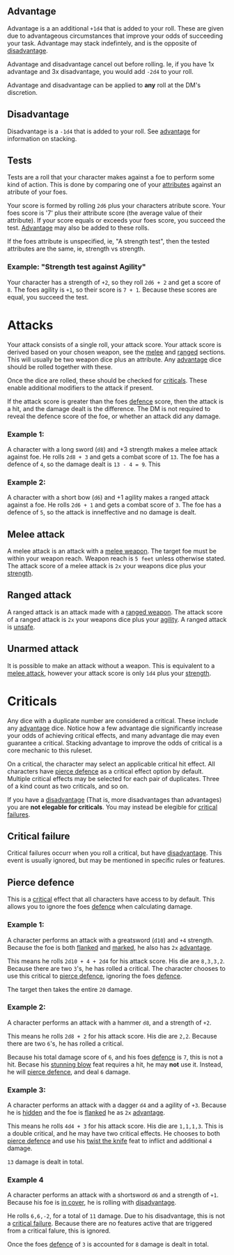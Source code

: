 ## Advantage

Advantage is a an additional `+1d4` that is added to your roll. These are given due to advantageous circumstances that improve your odds of succeeding your task. Advantage may stack indefintely, and is the opposite of [disadvantage](#Disadvantage).

Advantage and disadvantage cancel out before rolling. Ie, if you have 1x advantage and 3x disadvantage, you would add `-2d4` to your roll.

Advantage and disadvantage can be applied to **any** roll at the DM's discretion.

## Disadvantage

Disadvantage is a `-1d4` that is added to your roll. See [advantage](#Advantage) for information on stacking.

## Tests

Tests are a roll that your character makes against a foe to perform some kind of action. This is done by comparing one of your [attributes](stats.md#Attributes) against an atribute of your foes.

Your score is formed by rolling `2d6` plus your characters atribute score. Your foes score is '7' plus their attribute score (the average value of their attribute). If your score equals or exceeds your foes score, you succeed the test. [Advantage](#Advantage) may also be added to these rolls.

If the foes attribute is unspecified, ie, "A strength test", then the tested attributes are the same, ie, strength vs strength.

### Example: "Strength test against Agility"

Your character has a strength of `+2`, so they roll `2d6 + 2` and get a score of `8`. The foes agility is `+1`, so their score is `7 + 1`. Because these scores are equal, you succeed the test.


# Attacks

Your attack consists of a single roll, your attack score. Your attack score is derived based on your chosen weapon, see the [melee](#Melee-attack) and [ranged](#Ranged-attack) sections. This will usually be two weapon dice plus an attribute. Any [advantage](#Advantage) dice should be rolled together with these.

Once the dice are rolled, these should be checked for [criticals](rolls#Crititals). These enable additional modifiers to the attack if present.

If the attack score is greater than the foes [defence](stats.md#Defence) score, then the attack is a hit, and the damage dealt is the difference. The DM is not required to reveal the defence score of the foe, or whether an attack did any damage.

### Example 1:
A character with a long sword (`d8`) and +3 strength makes a melee attack against foe. He rolls `2d8 + 3` and gets a combat score of `13`. The foe has a defence of `4`, so the damage dealt is `13 - 4 = 9`. This 

### Example 2:
A character with a short bow (`d6`) and +1 agility makes a ranged attack against a foe. He rolls `2d6 + 1` and gets a combat score of `3`. The foe has a defence of `5`, so the attack is inneffective and no damage is dealt.

## Melee attack

A melee attack is an attack with a [melee weapon](weapons.md#Melee-weapons). The target foe must be within your weapon reach. Weapon reach is `5 feet` unless otherwise stated. The attack score of a melee attack is `2x` your weapons dice plus your [strength](attributes.md#Strength).

## Ranged attack

A ranged attack is an attack made with a [ranged weapon](weapons.md#Ranged-weapons). The attack score of a ranged attack is `2x` your weapons dice plus your [agility](attributes.md#Agility). A ranged attack is [unsafe](actions.md#Unsafe).

## Unarmed attack

It is possible to make an attack without a weapon. This is equivalent to a [melee attack](#Melee-attack), however your attack score is only `1d4` plus your [strength](attributes.md#Strength).


# Criticals

Any dice with a duplicate number are considered a critical. These include any [advantage](#Advantage) dice. Notice how a few advantage die significantly increase your odds of achieving critical effects, and many advantage die may even guarantee a critical. Stacking advantage to improve the odds of critical is a core mechanic to this ruleset.

On a critical, the character may select an applicable critical hit effect. All characters have [pierce defence](#Pierce-defence) as a critical effect option by default. Multiple critical effects may be selected for each pair of duplicates. Three of a kind count as two criticals, and so on.

If you have a [disadvantage](#Disadvantage) (That is, more disadvantages than advantages) you are **not elegable for criticals**. You may instead be elegible for [critical failures](#Critical-failure).

## Critical failure

Critical failures occurr when you roll a critical, but have [disadvantage](#Disadvantage). This event is usually ignored, but may be mentioned in specific rules or features.

## Pierce defence

This is a [critical](#Criticals) effect that all characters have access to by default. This allows you to ignore the foes [defence](stats.md#Defence) when calculating damage.

### Example 1:

A character performs an attack with a greatsword (`d10`) and `+4` strength. Because the foe is both [flanked](statuses.md#Flanked) and [marked](statuses.md#Marked), he also has `2x` [advantage](#Advantage).

This means he rolls `2d10 + 4 + 2d4` for his attack score. His die are `8,3,3,2`. Because there are two `3`'s, he has rolled a critical. The character chooses to use this critical to [pierce defence](#Pierce-defence), ignoring the foes [defence](stats.md#Defence).

The target then takes the entire `20` damage.

### Example 2:

A character performs an attack with a hammer `d8`, and a strength of `+2`.

This means he rolls `2d8 + 2` for his attack score. His die are `2,2`. Because there are two `6`'s, he has rolled a critical.

Because his total damage score of `6`, and his foes [defence](stats.md#Defence) is `7`, this is not a hit. Becase his [stunning blow](feats.md#Stunning-blow) feat requires a hit, he may **not** use it. Instead, he will [pierce defence](#Pierce-defence), and deal `6` damage.

### Example 3:

A character performs an attack with a dagger `d4` and a agility of `+3`. Because he is [hidden](statuses.md#Hidden) and the foe is [flanked](statuses.md#Flanked) he as `2x` [advantage](#Advantage).

This means he rolls `4d4 + 3` for his attack score. His die are `1,1,1,3`. This is a double critical, and he may have two critical effects. He chooses to both [pierce defence](#Pierce-defence) and use his [twist the knife](feats.md#Twist-the-knife) feat to inflict and additional `4` damage.

`13` damage is dealt in total.

### Example 4

A character performs an attack with a shortsword `d6` and a strength of `+1`. Because his foe is [in cover](statuses.md#In-cover), he is rolling with [disadvantage](#Disadvantage).

He rolls `6,6,-2`, for a total of `11` damage. Due to his disadvantage, this is not a [critical failure](#Critical-failure). Because there are no features active that are triggered from a critical falure, this is ignored.

Once the foes [defence](stats.md#Defence) of `3` is accounted for `8` damage is dealt in total.